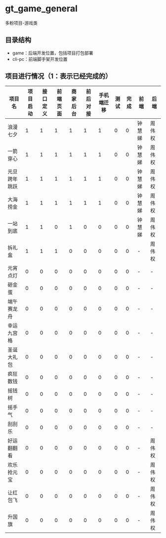# gt_game_general

多粉项目-游戏类
## 目录结构

- game：后端开发位置，包括项目打包部署
- cli-pc：前端脚手架开发位置

## 项目进行情况（1：表示已经完成的）

| 项目名 | 项目启动 | 接口定义 | 前端页面 | 商家后台 | 前后对接 | 手机端迁移 | 测试 | 完成 | 前端 | 后端
| -------- | -------- | -------- | -------- | -------- | -------- | -------- | -------- | -------- | -------- | -------- |
| 浪漫七夕     | 1| 1 | 1 | 1 | 1 | 1 | 0 | 0 |  钟慧娣 | 周伟权
| 一箭穿心     | 1 | 1 |1 |1 | 1 | 1 | 0 | 0 |   钟慧娣 | 周伟权
| 元旦跨年跳跃 | 1 | 1 | 1 | 1 | 1 | 1 | 0 | 0 | 钟慧娣 | 周伟权
| 大海捞金     | 1 | 1| 1 | 1 | 1 | 1 | 0 | 0 |  钟慧娣 | 周伟权
| 一站到底     | 1| 1 | 0 | 1 | 0 | 0 | 0 | 0 |  钟慧娣 | 周伟权 
| 拆礼盒      | 1 | 1 | 1 | 0 | 0 | 0 | 0 | 0 | - | 周伟权  
| 元宵点灯 | 0 | 0 | 0 | 0 | 0 | 0 | 0 | 0 | - | -
| 砸金蛋 | 0 | 0 | 0 | 0 | 0 | 0 | 0 | 0 | - | -
| 端午赛龙舟 | 0 | 0 | 0 | 0 | 0 | 0 | 0 | 0 | - | -
| 幸运九宫格 | 0 | 0 | 0 | 0 | 0 | 0 | 0 | 0 | - | -
| 圣诞大礼包 | 0 | 0 | 0 | 0 | 0 | 0 | 0 | 0 | - | -
| 疯狂数钱 | 0 | 0 | 0 | 0 | 0 | 0 | 0 | 0 | - | -
| 摇钱树 | 0 | 0 | 0 | 0 | 0 | 0 | 0 | 0 | - | - 
| 摇手气 | 0 | 0 | 0 | 0 | 0 | 0 | 0 | 0 | - | -
| 刮刮乐 | 0 | 0 | 0 | 0 | 0 | 0 | 0 | 0 | - | -
| 好运翻翻看 | 0 | 0 | 0 | 0 | 0 | 0 | 0 | 0 | - |周伟权
| 欢乐抢元宝 | 0 | 0 | 0 | 0 | 0 | 0 | 0 | 0 | - |周伟权  
| 让红包飞| 0 | 0 | 0 | 0 | 0 | 0 | 0 | 0 | - | 周伟权
| 升国旗| 0 | 0 | 0 | 0 | 0 | 0 | 0 | 0 | -       |周伟权  



